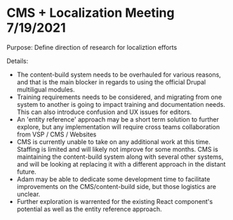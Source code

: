 # CMS + Localization Meeting 7/19/2021

Purpose: Define direction of research for localiztion efforts

Details:

* The content-build system needs to be overhauled for various reasons, and that is the main blocker in regards to using the official Drupal multiligual modules.
* Training requirements needs to be considered, and migrating from one system to another is going to impact training and documentation needs. This can also introduce confusion and UX issues for editors.
* An 'entity reference' approach may be a short term solution to further explore, but any implementation will require cross teams collaboration from VSP / CMS / Websites
* CMS is currently unable to take on any additional work at this time. Staffing is limited and will likely not improve for some months. CMS is maintaining the content-build system along with several other systems, and will be looking at replacing it with a different approach in the distant future.
* Adam may be able to dedicate some development time to facilitate improvements on the CMS/content-build side, but those logistics are unclear.
* Further exploration is warrented for the existing React component's potential as well as the entity reference approach.
